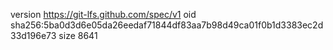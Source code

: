 version https://git-lfs.github.com/spec/v1
oid sha256:5ba0d3d6e05da26eedaf71844df83aa7b98d49ca01f0b1d3383ec2d33d196e73
size 8641

